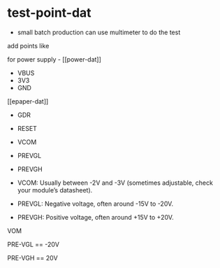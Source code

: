 
# test-point-dat

- small batch production can use multimeter to do the test 

add points like 

for power supply - [[power-dat]]

- VBUS
- 3V3
- GND

[[epaper-dat]] 

- GDR 
- RESET 
- VCOM 
- PREVGL
- PREVGH


- VCOM: Usually between -2V and -3V (sometimes adjustable, check your module’s datasheet).
- PREVGL: Negative voltage, often around -15V to -20V.
- PREVGH: Positive voltage, often around +15V to +20V.

VOM 

PRE-VGL == -20V

PRE-VGH == 20V 